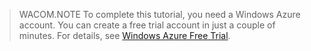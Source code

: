 
> WACOM.NOTE
> To complete this tutorial, you need a Windows Azure account. You can create a free trial account in just a couple of minutes. For details, see [Windows Azure Free Trial](http://www.windowsazure.com/en-us/pricing/free-trial).


